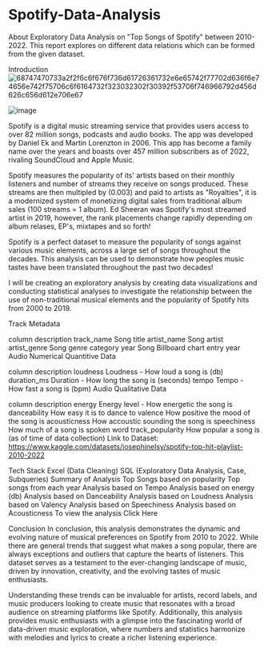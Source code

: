 # Spotify-Data-Analysis


About Exploratory Data Analysis on "Top Songs of Spotify" between 2010-2022. This report explores on different data relations which can be formed from the given dataset.

Introduction![68747470733a2f2f6c6f676f736d61726361732e6e65742f77702d636f6e74656e742f75706c6f6164732f323032302f30392f53706f746966792d456d626c656d612e706e67](https://github.com/nitin35byte/Spotify-Data-Analysis/assets/57886482/87d62ea0-a272-4495-bb00-a7ca5338f85e)


![image](https://github.com/nitin35byte/Spotify-Data-Analysis/assets/57886482/30f5a46b-69de-4765-a320-f5d3649df61f)


Spotify is a digital music streaming service that provides users access to over 82 million songs, podcasts and audio books. The app was developed by Daniel Ek and Martin Lorenzton in 2006. This app has become a family name over the years and boasts over 457 million subscribers as of 2022, rivaling SoundCloud and Apple Music.

Spotify measures the popularity of its' artists based on their monthly listeners and number of streams they receive on songs produced. These streams are then multipled by (0.003) and paid to artists as "Royalties", it is a modernized system of monetizing digital sales from traditional album sales (100 streams = 1 album). Ed Sheeran was Spotify's most streamed artist in 2019, however, the rank placements change rapidly depending on album relases, EP's, mixtapes and so forth!

Spotify is a perfect dataset to measure the popularity of songs against various music elements, across a large set of songs throughout the decades. This analysis can be used to demonstrate how peoples music tastes have been translated throughout the past two decades!

I will be creating an exploratory analysis by creating data visualizations and conducting statistical analyses to investigate the relationship between the use of non-traditional musical elements and the popularity of Spotify hits from 2000 to 2019.

Track Metadata

column	description
track_name	Song title
artist_name	Song artist
artist_genre	Song genre category
year	Song Billboard chart entry year
Audio Numerical Quantitive Data

column	description
loudness	Loudness - How loud a song is (db)
duration_ms	Duration - How long the song is (seconds)
tempo	Tempo - How fast a song is (bpm)
Audio Qualitative Data

column	description
energy	Energy level - How energetic the song is
danceability	How easy it is to dance to
valence	How positive the mood of the song is
acousticness	How accoustic sounding the song is
speechiness	How much of a song is spoken word
track_popularity	How popular a song is (as of time of data collection)
Link to Dataset: https://www.kaggle.com/datasets/josephinelsy/spotify-top-hit-playlist-2010-2022

Tech Stack
Excel (Data Cleaning)
SQL (Exploratory Data Analysis, Case, Subqueries)
Summary of Analysis
Top Songs based on popularity
Top songs from each year
Analysis based on Tempo
Analysis based on energy (db)
Analysis based on Danceability
Analysis based on Loudness
Analysis based on Valency
Analysis based on Speechiness
Analysis based on Acousticness
To view the analysis Click Here

Conclusion
In conclusion, this analysis demonstrates the dynamic and evolving nature of musical preferences on Spotify from 2010 to 2022. While there are general trends that suggest what makes a song popular, there are always exceptions and outliers that capture the hearts of listeners. This dataset serves as a testament to the ever-changing landscape of music, driven by innovation, creativity, and the evolving tastes of music enthusiasts.

Understanding these trends can be invaluable for artists, record labels, and music producers looking to create music that resonates with a broad audience on streaming platforms like Spotify. Additionally, this analysis provides music enthusiasts with a glimpse into the fascinating world of data-driven music exploration, where numbers and statistics harmonize with melodies and lyrics to create a richer listening experience.
